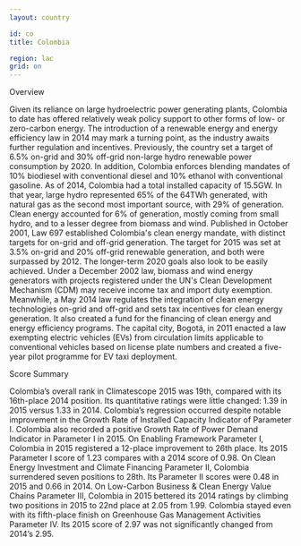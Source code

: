 ```yaml
---
layout: country

id: co
title: Colombia

region: lac
grid: on
---
```

Overview

Given its reliance on large hydroelectric power generating plants, Colombia to date has offered relatively weak policy support to other forms of low- or zero-carbon energy. The introduction of a renewable energy and energy efficiency law in 2014 may mark a turning point, as the industry awaits further regulation and incentives. 
Previously, the country set a target of 6.5% on-grid and 30% off-grid non-large hydro renewable power consumption by 2020. In addition, Colombia enforces blending mandates of 10% biodiesel with conventional diesel and 10% ethanol with conventional gasoline.
As of 2014, Colombia had a total installed capacity of 15.5GW. In that year, large hydro represented 65% of the 64TWh generated, with natural gas as the second most important source, with 29% of generation. Clean energy accounted for 6% of generation, mostly coming from small hydro, and to a lesser degree from biomass and wind.
Published in October 2001, Law 697 established Colombia's clean energy mandate, with distinct targets for on-grid and off-grid generation. The target for 2015 was set at 3.5% on-grid and 20% off-grid renewable generation, and both were surpassed by 2012. The longer-term 2020 goals also look to be easily achieved. 
Under a December 2002 law, biomass and wind energy generators with projects registered under the UN's Clean Development Mechanism (CDM) may receive income tax and import duty exemption. Meanwhile, a May 2014 law regulates the integration of clean energy technologies on-grid and off-grid and sets tax incentives for clean energy generation. It also created a fund for the financing of clean energy and energy efficiency programs.
The capital city, Bogotá, in 2011 enacted a law exempting electric vehicles (EVs) from circulation limits applicable to conventional vehicles based on license plate numbers and created a five-year pilot programme for EV taxi deployment.

Score Summary

Colombia’s overall rank in Climatescope 2015 was 19th, compared with its 16th-place 2014 position. Its quantitative ratings were little changed: 1.39 in 2015 versus 1.33 in 2014. Colombia’s regression occurred despite notable improvement in the Growth Rate of Installed Capacity Indicator of Parameter I. Colombia also recorded a positive Growth Rate of Power Demand Indicator in Parameter I in 2015. On Enabling Framework Parameter I, Colombia in 2015 registered a 12-place improvement to 26th place. Its 2015 Parameter I score of 1.23 compares with a 2014 score of 0.98. On Clean Energy Investment and Climate Financing Parameter II, Colombia surrendered seven positions to 28th. Its Parameter II scores were 0.48 in 2015 and 0.66 in 2014. On Low-Carbon Business & Clean Energy Value Chains Parameter III, Colombia in 2015 bettered its 2014 ratings by climbing two positions in 2015 to 22nd place at 2.05 from 1.99. Colombia stayed even with its fifth-place finish on Greenhouse Gas Management Activities Parameter IV. Its 2015 score of 2.97 was not significantly changed from 2014’s 2.95.

